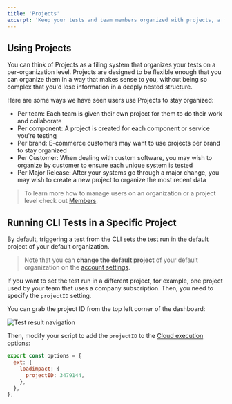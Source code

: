 ```yaml
---
title: 'Projects'
excerpt: 'Keep your tests and team members organized with projects, a filing system built into the k6 web app'
---
```


## Using Projects

You can think of Projects as a filing system that organizes your tests on a per-organization level.
Projects are designed to be flexible enough that you can organize them in a way that makes sense to you, without being so complex that you'd lose information in a deeply nested structure.

Here are some ways we have seen users use Projects to stay organized:

- Per team: Each team is given their own project for them to do their work and collaborate
- Per component: A project is created for each component or service you're testing
- Per brand: E-commerce customers may want to use projects per brand to stay organized
- Per Customer: When dealing with custom software, you may wish to organize by customer to ensure each unique system is tested
- Per Major Release: After your systems go through a major change, you may wish to create a new project to organize the most recent data

> To learn more how to manage users on an organization or a project level check out [Members](/cloud/project-and-team-management/members).

## Running CLI Tests in a Specific Project

By default, triggering a test from the CLI sets the test run in the default project of your default organization.

> Note that you can **change the default project** of your default organization on the [account settings](https://app.k6.io/account).

If you want to set the test run in a different project, for example, one project used by your team that uses a company subscription. Then, you need to specify the `projectID` setting.

You can grab the project ID from the top left corner of the dashboard:

![Test result navigation](images/02-Projects/projectID.png)

Then, modify your script to add the `projectID` to the [Cloud execution options](/cloud/creating-and-running-a-test/cloud-tests-from-the-cli#cloud-execution-options):

```javascript
export const options = {
  ext: {
    loadimpact: {
      projectID: 3479144,
    },
  },
};
```
